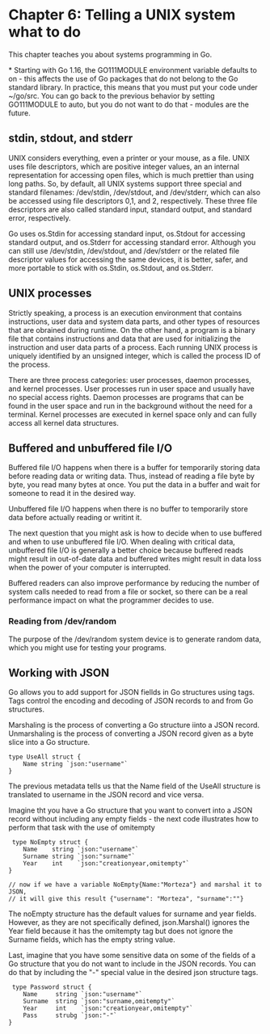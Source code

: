 # Chapter 6: Telling a UNIX system what to do
This chapter teaches you about systems programming in Go.

\* Starting with Go 1.16, the GO111MODULE environment variable defaults to on - this affects the use of Go packages that do not belong to the Go standard library. In practice, this means that you must put your code under ~/go/src. You can go back to the previous behavior by setting GO111MODULE to auto, but you do not want to do that  - modules are the future.

## stdin, stdout, and stderr
UNIX considers everything, even a printer or your mouse, as a file. UNIX uses file descriptors, which are positive integer values, an an internal representation for accessing open files, which is much prettier than using long paths. So, by default, all UNIX systems support three special and standard filenames: /dev/stdin, /dev/stdout, and /dev/stderr, which can also be accessed using file descriptors 0,1, and 2, respectively. These three file descriptors are also called standard input, standard output, and standard error, respectively.

Go uses os.Stdin for accessing standard input, os.Stdout for accessing standard output, and os.Stderr for accessing standard error. Although you can still use /dev/stdin, /dev/stdout, and /dev/stderr or the related file descriptor values for accessing the same devices, it is better, safer, and more portable to stick with os.Stdin, os.Stdout, and os.Stderr.

## UNIX processes
Strictly speaking, a process is an execution environment that contains instructions, user data and system data parts, and other types of resources that are obrained during runtime. On the other hand, a program is a binary file that contains instructions and data that are used for initializing the instruction and user data parts of a process. Each running UNIX process is uniquely identified by an unsigned integer, which is called the process ID of the process.

There are three process categories: user processes, daemon processes, and kernel processes. User processes run in user space and usually have no special access rights. Daemon processes are programs that can be found in the user space and run in the background without the need for a terminal. Kernel processes are executed in kernel space only and can fully access all kernel data structures.

## Buffered and unbuffered file I/O
Buffered file I/O happens when there is a buffer for temporarily storing data before reading data or writing data. Thus, instead of reading a file byte by byte, you read many bytes at once. You put the data in a buffer and wait for someone to read it in the desired way. 

Unbuffered file I/O happens when there is no buffer to temporarily store data before actually reading or writint it.

The next question that you might ask is how to decide when to use buffered and when to use unbuffered file I/O. When dealing with critical data, unbuffered file I/O is generally a better choice because buffered reads might result in out-of-date data and buffered writes might result in data loss when the power of your computer is interrupted. 

Buffered readers can also improve performance by reducing the number of system calls needed to read from a file or socket, so there can be a real performance impact on what the programmer decides to use.

### Reading from /dev/random 
The purpose of the /dev/random system device is to generate random data, which you might use for testing your programs.

## Working with JSON
Go allows you to add support for JSON fiellds in Go structures using tags. Tags control the encoding and decoding of JSON records to and from Go structures.

Marshaling is the process of converting a Go structure iinto a JSON record. Unmarshaling is the process of converting a JSON record given as a byte slice into a Go structure. 

```
type UseAll struct {
    Name string `json:"username"`
}
```

The previous metadata tells us that the Name field of the UseAll structure is translated to username in the JSON record and vice versa.

Imagine tht you have a Go structure that you want to convert into a JSON record without including any empty fields - the next code illustrates how to perform that task with the use of omitempty

```
 type NoEmpty struct {
    Name    string `json:"username"`
    Surname string `json:"surname"`
    Year    int    `json:"creationyear,omitempty"`
}

// now if we have a variable NoEmpty{Name:"Morteza"} and marshal it to JSON, 
// it will give this result {"username": "Morteza", "surname":""} 
```

The noEmpty structure has the default values for surname and year fields. However, as they are not specifically defined, json.Marshal() ignores the Year field because it has the omitempty tag but does not ignore the Surname fields, which has the empty string value.

Last, imagine that you have some sensitive data on some of the fields of a Go structure that you do not want to include in the JSON records. You can do that by including the "-" special value in the desired json structure tags.

```
 type Password struct {
    Name     string `json:"username"`
    Surname  string `json:"surname,omitempty"`
    Year     int    `json:"creationyear,omitempty"`
    Pass     strubg `json:"-"`
}
```
